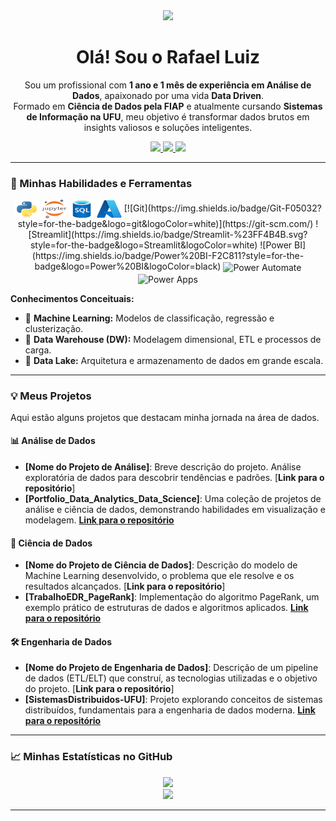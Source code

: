 <div id="header" align="center">
  <img src="https://media.giphy.com/media/M9gbBd9nbDrOTu1Mqx/giphy.gif" width="100"/>
  <h1>Olá! Sou o Rafael Luiz</h1>
  <p>
    Sou um profissional com <strong>1 ano e 1 mês de experiência em Análise de Dados</strong>, apaixonado por uma vida <strong>Data Driven</strong>.
    <br>
    Formado em <strong>Ciência de Dados pela FIAP</strong> e atualmente cursando <strong>Sistemas de Informação na UFU</strong>, meu objetivo é transformar dados brutos em insights valiosos e soluções inteligentes.
  </p>
</div>

<div align="center">
  <a href="https://www.linkedin.com/in/rafael-luiz-gon%C3%A7alves-dos-santos-856a15226/" target="_blank">
    <img src="https://img.shields.io/badge/LinkedIn-0077B5?style=for-the-badge&logo=linkedin&logoColor=white" />
  </a>
  <a href="mailto:mvrafael.luiz.goncalves.santos@gmail.com">
    <img src="https://img.shields.io/badge/Gmail-D14836?style=for-the-badge&logo=gmail&logoColor=white" />
  </a>
   <a href="https://www.instagram.com/grafaelluiz/" target="_blank">
    <img src="https://img.shields.io/badge/Instagram-E4405F?style=for-the-badge&logo=instagram&logoColor=white" />
  </a>
</div>

---

### 🚀 Minhas Habilidades e Ferramentas

<div align="center" style="display: inline_block">
  <img align="center" alt="Python" height="30" width="40" src="https://raw.githubusercontent.com/devicons/devicon/master/icons/python/python-original.svg">
  <img align="center" alt="Jupyter" height="30" width="40" src="https://raw.githubusercontent.com/devicons/devicon/master/icons/jupyter/jupyter-original-wordmark.svg">
  <img align="center" alt="SQL" height="30" width="40" src="https://raw.githubusercontent.com/devicons/devicon/master/icons/azuresqldatabase/azuresqldatabase-original.svg">
  <img align="center" alt="Azure" height="30" width="40" src="https://raw.githubusercontent.com/devicons/devicon/master/icons/azure/azure-original.svg">
  [![Git](https://img.shields.io/badge/Git-F05032?style=for-the-badge&logo=git&logoColor=white)](https://git-scm.com/)
![Streamlit](https://img.shields.io/badge/Streamlit-%23FF4B4B.svg?style=for-the-badge&logo=Streamlit&logoColor=white)
![Power BI](https://img.shields.io/badge/Power%20BI-F2C811?style=for-the-badge&logo=Power%20BI&logoColor=black)
  <img align="center" alt="Power Automate" height="30" width="40" src="https://upload.wikimedia.org/wikipedia/commons/thumb/c/c2/Microsoft_Power_Automate_logo.svg/1024px-Microsoft_Power_Automate_logo.svg.png">
  <img align="center" alt="Power Apps" height="30" width="40" src="https://upload.wikimedia.org/wikipedia/commons/thumb/a/a6/Microsoft_Power_Apps_logo.svg/2048px-Microsoft_Power_Apps_logo.svg.png">
</div>

**Conhecimentos Conceituais:**
- 🔹 **Machine Learning:** Modelos de classificação, regressão e clusterização.
- 🔹 **Data Warehouse (DW):** Modelagem dimensional, ETL e processos de carga.
- 🔹 **Data Lake:** Arquitetura e armazenamento de dados em grande escala.

---

### 💡 Meus Projetos

Aqui estão alguns projetos que destacam minha jornada na área de dados.

#### 📊 Análise de Dados
- **[Nome do Projeto de Análise]**: Breve descrição do projeto. Análise exploratória de dados para descobrir tendências e padrões. [**Link para o repositório**]
- **[Portfolio_Data_Analytics_Data_Science]**: Uma coleção de projetos de análise e ciência de dados, demonstrando habilidades em visualização e modelagem. [**Link para o repositório**](https://github.com/Rafarockf/Portfolio_Data_Analytics_Data_Science)

#### 🔬 Ciência de Dados
- **[Nome do Projeto de Ciência de Dados]**: Descrição do modelo de Machine Learning desenvolvido, o problema que ele resolve e os resultados alcançados. [**Link para o repositório**]
- **[TrabalhoEDR_PageRank]**: Implementação do algoritmo PageRank, um exemplo prático de estruturas de dados e algoritmos aplicados. [**Link para o repositório**](https://github.com/Rafarockf/TrabalhoEDR_PageRank)

#### 🛠️ Engenharia de Dados
- **[Nome do Projeto de Engenharia de Dados]**: Descrição de um pipeline de dados (ETL/ELT) que construí, as tecnologias utilizadas e o objetivo do projeto. [**Link para o repositório**]
- **[SistemasDistribuidos-UFU]**: Projeto explorando conceitos de sistemas distribuídos, fundamentais para a engenharia de dados moderna. [**Link para o repositório**](https://github.com/Rafarockf/SistemasDistribuidos-UFU)

---

### 📈 Minhas Estatísticas no GitHub

<div align="center">
  <img src="https://github-readme-stats.vercel.app/api?username=Rafarockdf&show_icons=true&theme=dracula" />
</div>

<div align="center">
  <img src="https://github-profile-trophy.vercel.app/?username=Rafarockf&theme=dracula&row=1&column=7"/>
</div>

---
